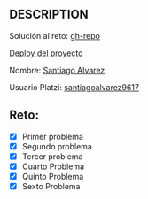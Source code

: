 ## DESCRIPTION

Solución al reto: [gh-repo](https://github.com/salvarez96/laboratorio-fakestore)

[Deploy del proyecto](https://salvarez96.github.io/laboratorio-fakestore/)

Nombre: [Santiago Alvarez](https://github.com/salvarez96)

Usuario Platzi: [santiagoalvarez9617](https://platzi.com/p/santiagoalvarez9617/)

## Reto:

- [X] Primer problema
- [X] Segundo problema
- [X] Tercer problema
- [X] Cuarto Problema
- [X] Quinto Problema
- [X] Sexto Problema
